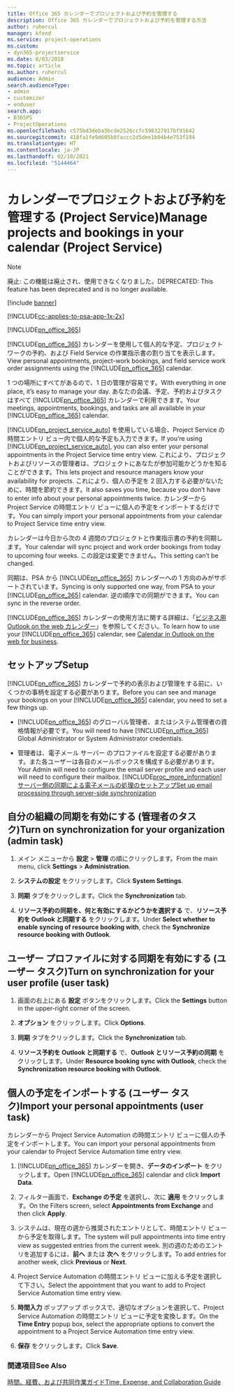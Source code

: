 ```yaml
---
title: Office 365 カレンダーでプロジェクトおよび予約を管理する
description: Office 365 カレンダーでプロジェクトおよび予約を管理する方法
author: ruhercul
manager: kfend
ms.service: project-operations
ms.custom:
- dyn365-projectservice
ms.date: 8/03/2018
ms.topic: article
ms.author: ruhercul
audience: Admin
search.audienceType:
- admin
- customizer
- enduser
search.app:
- D365PS
- ProjectOperations
ms.openlocfilehash: c575bd3deba5bcde2526ccfc598327917bf91642
ms.sourcegitcommit: 418fa1fe9d605b8faccc2d5dee1b04b4e753f194
ms.translationtype: HT
ms.contentlocale: ja-JP
ms.lasthandoff: 02/10/2021
ms.locfileid: "5144464"
---
```

# <a name="manage-projects-and-bookings-in-your-calendar-project-service"></a><span data-ttu-id="6fde6-103">カレンダーでプロジェクトおよび予約を管理する (Project Service)</span><span class="sxs-lookup"><span data-stu-id="6fde6-103">Manage projects and bookings in your calendar (Project Service)</span></span>

> [!Note]
> <span data-ttu-id="6fde6-104">廃止: この機能は廃止され、使用できなくなりました。</span><span class="sxs-lookup"><span data-stu-id="6fde6-104">DEPRECATED: This feature has been deprecated and is no longer available.</span></span>

[!include [banner](../includes/psa-now-project-operations.md)]

[!INCLUDE[cc-applies-to-psa-app-1x-2x](../includes/cc-applies-to-psa-app-1x-2x.md)]

[!INCLUDE[pn_office_365](../includes/pn-office-365.md)] 

<span data-ttu-id="6fde6-105">[!INCLUDE[pn_office_365](../includes/pn-office-365.md)] カレンダーを使用して個人的な予定、プロジェクト ワークの予約、および Field Service の作業指示書の割り当てを表示します。</span><span class="sxs-lookup"><span data-stu-id="6fde6-105">View personal appointments, project-work bookings, and field service work order assignments using the [!INCLUDE[pn_office_365](../includes/pn-office-365.md)] calendar.</span></span>  
  
 <span data-ttu-id="6fde6-106">1 つの場所にすべてがあるので、1 日の管理が容易です。</span><span class="sxs-lookup"><span data-stu-id="6fde6-106">With everything in one place, it’s easy to manage your day.</span></span> <span data-ttu-id="6fde6-107">あなたの会議、予定、予約およびタスクはすべて [!INCLUDE[pn_office_365](../includes/pn-office-365.md)] カレンダーで利用できます。</span><span class="sxs-lookup"><span data-stu-id="6fde6-107">Your meetings, appointments, bookings, and tasks are all available in your [!INCLUDE[pn_office_365](../includes/pn-office-365.md)] calendar.</span></span>  
  
 <span data-ttu-id="6fde6-108">[!INCLUDE[pn_project_service_auto](../includes/pn-project-service-auto.md)] を使用している場合、Project Service の時間エントリ ビュー内で個人的な予定も入力できます。</span><span class="sxs-lookup"><span data-stu-id="6fde6-108">If you’re using [!INCLUDE[pn_project_service_auto](../includes/pn-project-service-auto.md)], you can also enter your personal appointments in the Project Service time entry view.</span></span> <span data-ttu-id="6fde6-109">これにより、プロジェクトおよびリソースの管理者は、プロジェクトにあなたが参加可能かどうかを知ることができます。</span><span class="sxs-lookup"><span data-stu-id="6fde6-109">This lets project and resource managers know your availability for projects.</span></span> <span data-ttu-id="6fde6-110">これにより、個人の予定を 2 回入力する必要がないために、時間を節約できます。</span><span class="sxs-lookup"><span data-stu-id="6fde6-110">It also saves you time, because you don’t have to enter info about your personal appointments twice.</span></span> <span data-ttu-id="6fde6-111">カレンダーから Project Service の時間エントリ ビューに個人の予定をインポートするだけです。</span><span class="sxs-lookup"><span data-stu-id="6fde6-111">You can simply import your personal appointments from your calendar to Project Service time entry view.</span></span>  
  
 <span data-ttu-id="6fde6-112">カレンダーは今日から次の 4 週間のプロジェクトと作業指示書の予約を同期します。</span><span class="sxs-lookup"><span data-stu-id="6fde6-112">Your calendar will sync project and work order bookings from today to upcoming four weeks.</span></span> <span data-ttu-id="6fde6-113">この設定は変更できません。</span><span class="sxs-lookup"><span data-stu-id="6fde6-113">This setting can’t be changed.</span></span>  
  
 <span data-ttu-id="6fde6-114">同期は、PSA から [!INCLUDE[pn_office_365](../includes/pn-office-365.md)] カレンダーへの 1 方向のみがサポートされています。</span><span class="sxs-lookup"><span data-stu-id="6fde6-114">Syncing is only supported one way, from PSA to your [!INCLUDE[pn_office_365](../includes/pn-office-365.md)] calendar.</span></span> <span data-ttu-id="6fde6-115">逆の順序での同期ができます。</span><span class="sxs-lookup"><span data-stu-id="6fde6-115">You can sync in the reverse order.</span></span> 
  
 <span data-ttu-id="6fde6-116">[!INCLUDE[pn_office_365](../includes/pn-office-365.md)] カレンダーの使用方法に関する詳細は、「[ビジネス用 Outlook on the web カレンダー](https://support.office.com/article/Calendar-in-Outlook-on-the-web-for-business-5219c457-d1fe-4c2f-9032-1a816b88e936)」を参照してください。</span><span class="sxs-lookup"><span data-stu-id="6fde6-116">To learn how to use your [!INCLUDE[pn_office_365](../includes/pn-office-365.md)] calendar, see [Calendar in Outlook on the web for business](https://support.office.com/article/Calendar-in-Outlook-on-the-web-for-business-5219c457-d1fe-4c2f-9032-1a816b88e936).</span></span>  
  
## <a name="setup"></a><span data-ttu-id="6fde6-117">セットアップ</span><span class="sxs-lookup"><span data-stu-id="6fde6-117">Setup</span></span>  
 <span data-ttu-id="6fde6-118">[!INCLUDE[pn_office_365](../includes/pn-office-365.md)] カレンダーで予約の表示および管理をする前に、いくつかの事柄を設定する必要があります。</span><span class="sxs-lookup"><span data-stu-id="6fde6-118">Before you can see and manage your bookings on your [!INCLUDE[pn_office_365](../includes/pn-office-365.md)] calendar, you need to set a few things up.</span></span>  
  
- <span data-ttu-id="6fde6-119">[!INCLUDE[pn_office_365](../includes/pn-office-365.md)] のグローバル管理者、またはシステム管理者の資格情報が必要です。</span><span class="sxs-lookup"><span data-stu-id="6fde6-119">You will need to have [!INCLUDE[pn_office_365](../includes/pn-office-365.md)] Global Administrator or System Administrator credentials.</span></span>  
  
- <span data-ttu-id="6fde6-120">管理者は、電子メール サーバー のプロファイルを設定する必要があります。また各ユーザーは各自のメールボックスを構成する必要があります。</span><span class="sxs-lookup"><span data-stu-id="6fde6-120">Your Admin will need to configure the email server profile and each user will need to configure their mailbox.</span></span> [!INCLUDE[proc_more_information](../includes/proc-more-information.md)] <span data-ttu-id="6fde6-121">[サーバー側の同期による電子メールの処理のセットアップ](https://docs.microsoft.com/dynamics365/customerengagement/on-premises/admin/set-up-server-side-synchronization-of-email-appointments-contacts-and-tasks)</span><span class="sxs-lookup"><span data-stu-id="6fde6-121">[Set up email processing through server-side synchronization](https://docs.microsoft.com/dynamics365/customerengagement/on-premises/admin/set-up-server-side-synchronization-of-email-appointments-contacts-and-tasks)</span></span>  
  
## <a name="turn-on-synchronization-for-your-organization-admin-task"></a><span data-ttu-id="6fde6-122">自分の組織の同期を有効にする (管理者のタスク)</span><span class="sxs-lookup"><span data-stu-id="6fde6-122">Turn on synchronization for your organization (admin task)</span></span>  
  
1.  <span data-ttu-id="6fde6-123">メイン メニューから **設定** >  **管理** の順にクリックします。</span><span class="sxs-lookup"><span data-stu-id="6fde6-123">From the main menu, click **Settings** > **Administration**.</span></span>  
  
2.  <span data-ttu-id="6fde6-124">**システムの設定** をクリックします。</span><span class="sxs-lookup"><span data-stu-id="6fde6-124">Click **System Settings**.</span></span>  
  
3.  <span data-ttu-id="6fde6-125">**同期** タブをクリックします。</span><span class="sxs-lookup"><span data-stu-id="6fde6-125">Click the **Synchronization** tab.</span></span>  
  
4.  <span data-ttu-id="6fde6-126">**リソース予約の同期を、何と有効にするかどうかを選択する** で、**リソース予約を Outlook と同期する** をクリックします。</span><span class="sxs-lookup"><span data-stu-id="6fde6-126">Under **Select whether to enable syncing of resource booking with**, check the **Synchronize resource booking with Outlook**.</span></span>  
  
## <a name="turn-on-synchronization-for-your-user-profile-user-task"></a><span data-ttu-id="6fde6-127">ユーザー プロファイルに対する同期を有効にする (ユーザー タスク)</span><span class="sxs-lookup"><span data-stu-id="6fde6-127">Turn on synchronization for your user profile (user task)</span></span>  
  
1.  <span data-ttu-id="6fde6-128">画面の右上にある **設定** ボタンをクリックします。</span><span class="sxs-lookup"><span data-stu-id="6fde6-128">Click the **Settings** button in the upper-right corner of the screen.</span></span>  
  
2.  <span data-ttu-id="6fde6-129">**オプション** をクリックします。</span><span class="sxs-lookup"><span data-stu-id="6fde6-129">Click **Options**.</span></span>  
  
3.  <span data-ttu-id="6fde6-130">**同期** タブをクリックします。</span><span class="sxs-lookup"><span data-stu-id="6fde6-130">Click the **Synchronization** tab.</span></span>  
  
4.  <span data-ttu-id="6fde6-131">**リソース予約を Outlook と同期する** で、**Outlook とリソース予約の同期** をクリックします。</span><span class="sxs-lookup"><span data-stu-id="6fde6-131">Under **Resource booking sync with Outlook**, check the **Synchronization resource booking with Outlook**.</span></span>  
  
## <a name="import-your-personal-appointments-user-task"></a><span data-ttu-id="6fde6-132">個人の予定をインポートする (ユーザー タスク)</span><span class="sxs-lookup"><span data-stu-id="6fde6-132">Import your personal appointments (user task)</span></span>  
 <span data-ttu-id="6fde6-133">カレンダーから Project Service Automation の時間エントリ ビューに個人の予定をインポートします。</span><span class="sxs-lookup"><span data-stu-id="6fde6-133">You can import your personal appointments from your calendar to Project Service Automation time entry view.</span></span>  
  
1. <span data-ttu-id="6fde6-134">[!INCLUDE[pn_office_365](../includes/pn-office-365.md)] カレンダーを開き、**データのインポート** をクリックします。</span><span class="sxs-lookup"><span data-stu-id="6fde6-134">Open [!INCLUDE[pn_office_365](../includes/pn-office-365.md)] calendar and click **Import Data**.</span></span>  
  
2. <span data-ttu-id="6fde6-135">フィルター画面で、**Exchange の予定** を選択し、次に **適用** をクリックします。</span><span class="sxs-lookup"><span data-stu-id="6fde6-135">On the Filters screen, select **Appointments from Exchange** and then click **Apply**.</span></span>  
  
3. <span data-ttu-id="6fde6-136">システムは、現在の週から推奨されたエントリとして、時間エントリ ビューから予定を取得します。</span><span class="sxs-lookup"><span data-stu-id="6fde6-136">The system will pull appointments into time entry view as suggested entries from the current week.</span></span> <span data-ttu-id="6fde6-137">別の週のためのエントリを追加するには、**前へ** または **次へ** をクリックします。</span><span class="sxs-lookup"><span data-stu-id="6fde6-137">To add entries for another week, click **Previous** or **Next**.</span></span>  
  
4. <span data-ttu-id="6fde6-138">Project Service Automation の時間エントリ ビューに加える予定を選択して下さい。</span><span class="sxs-lookup"><span data-stu-id="6fde6-138">Select the appointment that you want to add to Project Service Automation time entry view.</span></span>  
  
5. <span data-ttu-id="6fde6-139">**時間入力** ポップアップ ボックスで、適切なオプションを選択して、Project Service Automation の時間エントリ ビューに予定を変換します。</span><span class="sxs-lookup"><span data-stu-id="6fde6-139">On the **Time Entry** popup box, select the appropriate options to convert the appointment to a Project Service Automation time entry view.</span></span>  
  
6. <span data-ttu-id="6fde6-140">**保存** をクリックします。</span><span class="sxs-lookup"><span data-stu-id="6fde6-140">Click **Save**.</span></span>  
  
### <a name="see-also"></a><span data-ttu-id="6fde6-141">関連項目</span><span class="sxs-lookup"><span data-stu-id="6fde6-141">See Also</span></span>  
 [<span data-ttu-id="6fde6-142">時間、経費、および共同作業ガイド</span><span class="sxs-lookup"><span data-stu-id="6fde6-142">Time, Expense, and Collaboration Guide</span></span>](../psa/time-expense-collaboration-guide.md)
